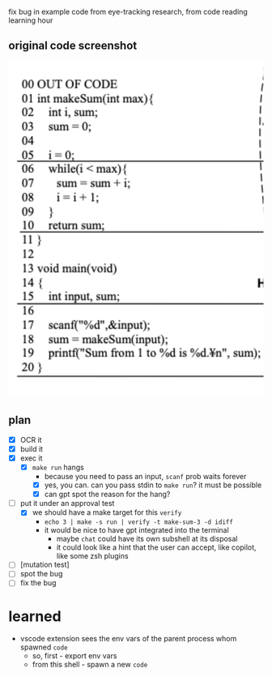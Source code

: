 fix bug in example code from eye-tracking research, from code reading learning hour

## original code screenshot

![code screenshot](makeSum%20C%20code.png)

## plan

- [x] OCR it
- [x] build it
- [x] exec it
    - [x] `make run` hangs
        - because you need to pass an input, `scanf` prob waits forever
        - [x] yes, you can. can you pass stdin to `make run`? it must be possible
        - [x] can gpt spot the reason for the hang?
- [ ] put it under an approval test
    - [x] we should have a make target for this `verify`
        - `echo 3 | make -s run | verify -t make-sum-3 -d idiff`
        - it would be nice to have gpt integrated into the terminal
            - maybe `chat` could have its own subshell at its disposal
            - it could look like a hint that the user can accept, like copilot, like some zsh plugins
- [ ] [mutation test]
- [ ] spot the bug
- [ ] fix the bug

# learned

- vscode extension sees the env vars of the parent process whom spawned `code`
    - so, first - export env vars
    - from this shell - spawn a new `code`
